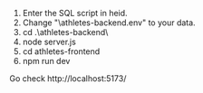 1. Enter the SQL script in heid.
2. Change "\athletes-backend\.env" to your data.
3. cd .\athletes-backend\
4. node server.js
5. cd athletes-frontend
6. npm run dev

Go check
http://localhost:5173/
